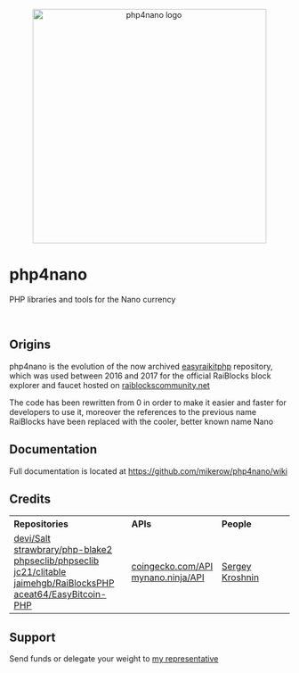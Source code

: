 <p align="center">
	<img width="420" alt="php4nano logo" src="https://raw.githubusercontent.com/mikerow/php4nano/master/media/logo.png">
</p>

# php4nano

PHP libraries and tools for the Nano currency

<br/>

## Origins

php4nano is the evolution of the now archived [easyraikitphp](https://github.com/mikerow/easyraikitphp) repository, which was used between 2016 and 2017 for the official RaiBlocks block explorer and faucet hosted on [raiblockscommunity.net](https://raiblockscommunity.net)

The code has been rewritten from 0 in order to make it easier and faster for developers to use it, moreover the references to the previous name RaiBlocks have been replaced with the cooler, better known name Nano

## Documentation

Full documentation is located at https://github.com/mikerow/php4nano/wiki

## Credits

<table style="border: none">
  <tbody>
    <tr>
      <th align="left">Repositories</th>
      <th align="left">APIs</th>
      <th align="left">People</th>
    </tr>
    <tr style="background-color:transparent">
      <td style="background-color:transparent">
        <a href="https://github.com/devi/Salt">devi/Salt</a><br/>
        <a href="https://github.com/strawbrary/php-blake2">strawbrary/php-blake2</a><br/>
		<a href="https://github.com/phpseclib/phpseclib">phpseclib/phpseclib</a><br/>
		<a href="https://github.com/jc21/clitable">jc21/clitable</a><br/>
		<a href="https://github.com/jaimehgb/RaiBlocksPHP">jaimehgb/RaiBlocksPHP</a><br/>
		<a href="https://github.com/aceat64/EasyBitcoin-PHP">aceat64/EasyBitcoin-PHP</a>
	  </td>
      <td style="background-color:transparent">
		<a href="https://www.coingecko.com/en/api">coingecko.com/API</a><br/>
		<a href="https://mynano.ninja/api">mynano.ninja/API</a>
	  </td>
      <td style="background-color:transparent">
       <a href="https://github.com/SergiySW">Sergey Kroshnin</a>
	  </td>
    </tr>
  </tbody>
</table>

## Support

Send funds or delegate your weight to [my representative](https://mynano.ninja/account/mikerow)